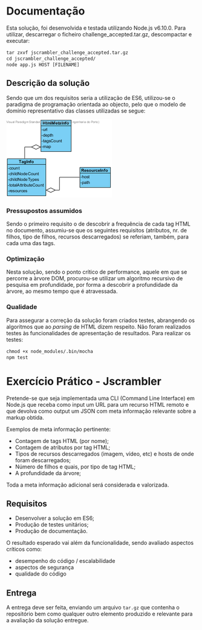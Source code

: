 Documentação
==============================
Esta solução, foi desenvolvida e testada utilizando Node.js v6.10.0.
Para utilizar, descarregar o ficheiro challenge_accepted.tar.gz, descompactar e executar:

```
tar zxvf jscrambler_challenge_accepted.tar.gz
cd jscrambler_challenge_accepted/
node app.js HOST [FILENAME]
```

## Descrição da solução

Sendo que um dos requisitos seria a utilização de ES6, utilizou-se o paradigma de programação orientada ao objecto, pelo
 que o modelo de domínio representativo das classes utilizadas se segue:
 
![ClassDiagram](./ClassDiagram.png "Modelo de Domínio")

### Pressupostos assumidos

Sendo o primeiro requisito o de descobrir a frequência de cada tag HTML no documento,
assumiu-se que os seguintes requisitos (atributos, nr. de filhos, tipo de filhos, recursos descarregados) se referiam,
também, para cada uma das tags. 

### Optimização

Nesta solução, sendo o ponto crítico de performance, aquele em que se percorre a àrvore DOM, procurou-se utilizar um
algoritmo recursivo de pesquisa em profundidade, por forma a descobrir a profundidade da àrvore, ao mesmo tempo que é
atravessada.

### Qualidade

Para assegurar a correção da solução foram criados testes, abrangendo os algoritmos que ao *parsing* de HTML dizem
respeito.
Não foram realizados testes às funcionalidades de apresentação de resultados.
Para realizar os testes:

````
chmod +x node_modules/.bin/mocha
npm test
````

Exercício Prático - Jscrambler
==============================

Pretende-se que seja implementada uma CLI (Command Line Interface) em Node.js que
receba como input um URL para um recurso HTML remoto e que devolva como output
um JSON com meta informação relevante sobre a markup obtida.

Exemplos de meta informação pertinente:

* Contagem de tags HTML (por nome);
* Contagem de atributos por tag HTML;
* Tipos de recursos descarregados (imagem, vídeo, etc) e hosts de onde foram
  descarregados;
* Número de filhos e quais, por tipo de tag HTML;
* A profundidade da árvore;

Toda a meta informação adicional será considerada e valorizada.

## Requisitos

- Desenvolver a solução em ES6;
- Produção de testes unitários;
- Produção de documentação.

O resultado esperado vai além da funcionalidade, sendo avaliado aspectos críticos como:

* desempenho do código / escalabilidade
* aspectos de segurança
* qualidade do código

## Entrega

A entrega deve ser feita, enviando um arquivo `tar.gz` que contenha o
repositório bem como qualquer outro elemento produzido e relevante para a
avaliação da solução entregue.
